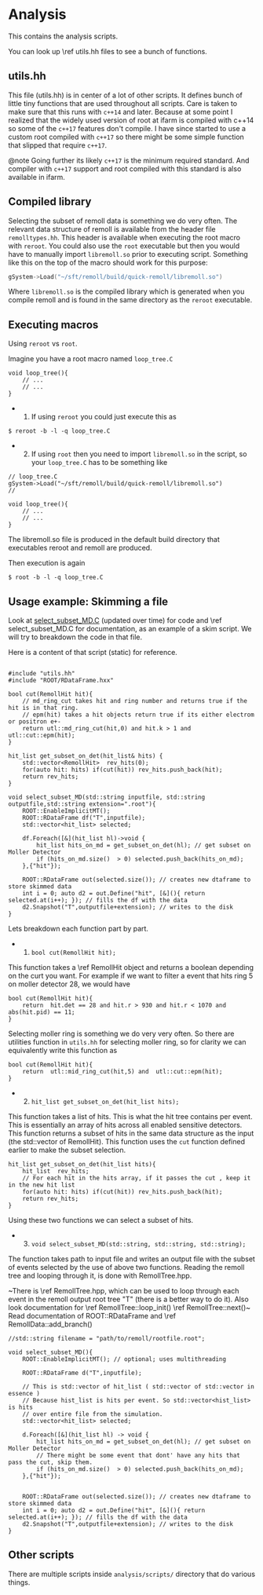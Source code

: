 # Analysis
This contains the analysis scripts.

You can look up \ref utils.hh files to see a bunch of functions.

## utils.hh
This file (utils.hh) is in center of a lot of other scripts. It defines bunch of little tiny functions that are used throughout all scripts.
Care is taken to make sure that this runs with `c++14` and later. Because at some point I realized that the widely used version of root
at ifarm is compiled with c++14 so some of the `c++17` features don't compile. I have since started to use a custom root compiled with `c++17`
 so there might be some simple function that slipped that require `c++17`.

 @note Going further its likely `c++17` is the minimum required standard. And compiler with `c++17` support and root compiled with this 
 standard is also available in ifarm.


## Compiled library

Selecting the subset of remoll data is something we do very often. The relevant data structure of remoll is available from the header
file `remolltypes.hh`. This header is available when executing the root macro with `reroot`. You could also use the `root` executable
but then you would have to manually import `libremoll.so` prior to executing script. Something like this on the top of the macro should
work for this purpose:
```cpp
gSystem->Load("~/sft/remoll/build/quick-remoll/libremoll.so")
```

Where `libremoll.so` is the compiled library which is generated when you compile remoll and is found in the same directory as the `reroot`
executable.


## Executing  macros
Using `reroot` vs `root`.

Imagine you have a root macro named `loop_tree.C`

```{cpp}
void loop_tree(){
    // ...
    // ...
}
```

- 1. If using `reroot` you could just execute this as 

```{bash}
$ reroot -b -l -q loop_tree.C
```

 - 2. If using `root` then you need to import `libremoll.so` in the script, so your `loop_tree.C` has to be something like
```{cpp}
// loop_tree.C
gSystem->Load("~/sft/remoll/build/quick-remoll/libremoll.so")
//

void loop_tree(){
    // ...
    // ...
}

```
The libremoll.so file is produced in the default build directory  that executables reroot  and remoll are produced.


Then execution is again

```{bash}
$ root -b -l -q loop_tree.C
```


## Usage example: Skimming a file
Look at  [select_subset_MD.C](https://github.com/pranphy/moller-simana/blob/master/analysis/script/select_subset_MD.C) (updated over time) for code and \ref select_subset_MD.C for documentation, as an example of a skim script. We will try to breakdown the code in that file.

Here is a content of that script (static) for reference.
```{cpp}

#include "utils.hh"
#include "ROOT/RDataFrame.hxx"

bool cut(RemollHit hit){
    // md_ring_cut takes hit and ring number and returns true if the hit is in that ring.
    // epm(hit) takes a hit objects return true if its either electrom or positron e+-
    return utl::md_ring_cut(hit,0) and hit.k > 1 and utl::cut::epm(hit);
}

hit_list get_subset_on_det(hit_list& hits) {
    std::vector<RemollHit>  rev_hits(0);
    for(auto hit: hits) if(cut(hit)) rev_hits.push_back(hit);
    return rev_hits;
}

void select_subset_MD(std::string inputfile, std::string outputfile,std::string extension=".root"){
    ROOT::EnableImplicitMT();
    ROOT::RDataFrame df("T",inputfile);
    std::vector<hit_list> selected;

    df.Foreach([&](hit_list hl)->void {
        hit_list hits_on_md = get_subset_on_det(hl); // get subset on Moller Detector
        if (hits_on_md.size()  > 0) selected.push_back(hits_on_md);
    },{"hit"});

    ROOT::RDataFrame out(selected.size()); // creates new dtaframe to store skimmed data
    int i = 0; auto d2 = out.Define("hit", [&](){ return selected.at(i++); }); // fills the df with the data
    d2.Snapshot("T",outputfile+extension); // writes to the disk
}
```

Lets breakdown each function part by part.

 - 1. `bool cut(RemollHit hit);`

This function takes a \ref RemollHit object and returns a boolean depending on the curt you want.
For example if we want to filter a event that hits ring 5  on moller detector 28, we would have
```{cpp}
bool cut(RemollHit hit){
    return  hit.det == 28 and hit.r > 930 and hit.r < 1070 and abs(hit.pid) == 11;
}
```

Selecting moller ring is something we do very very often. So there are utilities function in `utils.hh` 
for selecting moller ring, so for clarity we can equivalently write this function as
```{cpp}
bool cut(RemollHit hit){
    return  utl::mid_ring_cut(hit,5) and  utl::cut::epm(hit);
}
```

 - 2. `hit_list get_subset_on_det(hit_list hits);`

This function takes a list of hits. This is what the hit tree contains per event. This is essentially an
array of hits across all enabled sensitive detectors. This function returns a subset of hits in the same
data structure as the input (the std::vector of RemollHit). This function uses the `cut` function defined earlier
to make the subset selection.

```{cpp}
hit_list get_subset_on_det(hit_list hits){
    hit_list  rev_hits;
    // For each hit in the hits array, if it passes the cut , keep it in the new hit list
    for(auto hit: hits) if(cut(hit)) rev_hits.push_back(hit);
    return rev_hits;
}
```
Using these two functions we can select a subset of hits.


 - 3. `void select_subset_MD(std::string, std::string, std::string);`

The function takes path to input file and writes an output file with 
the subset of events selected by the use of above two functions.
Reading the remoll tree and looping through it, is done with RemollTree.hpp.

~There is \ref RemollTree.hpp, which can be used to loop through each event in the remoll output root tree "T" (there is a better way to do 
it). Also look documentation for \ref RemollTree::loop_init() \ref RemollTree::next()~ 
Read documentation of ROOT::RDataFrame and \ref RemollData::add_branch()

```{cpp}
//std::string filename = "path/to/remoll/rootfile.root";

void select_subset_MD(){
    ROOT::EnableImplicitMT(); // optional; uses multithreading
    
    ROOT::RDataFrame d("T",inputfile);

    // This is std::vector of hit_list ( std::vector of std::vector in essence )
    // Because hist_list is hits per event. So std::vector<hist_list> is hits 
    // over entire file from the simulation.
    std::vector<hit_list> selected;

    d.Foreach([&](hit_list hl) -> void {
        hit_list hits_on_md = get_subset_on_det(hl); // get subset on Moller Detector
        // There might be some event that dont' have any hits that pass the cut, skip them.
        if (hits_on_md.size()  > 0) selected.push_back(hits_on_md);
    },{"hit"});


    ROOT::RDataFrame out(selected.size()); // creates new dtaframe to store skimmed data
    int i = 0; auto d2 = out.Define("hit", [&](){ return selected.at(i++); }); // fills the df with the data
    d2.Snapshot("T",outputfile+extension); // writes to the disk
}
```


## Other scripts
There are multiple scripts  inside `analysis/scripts/` directory that do various things.

